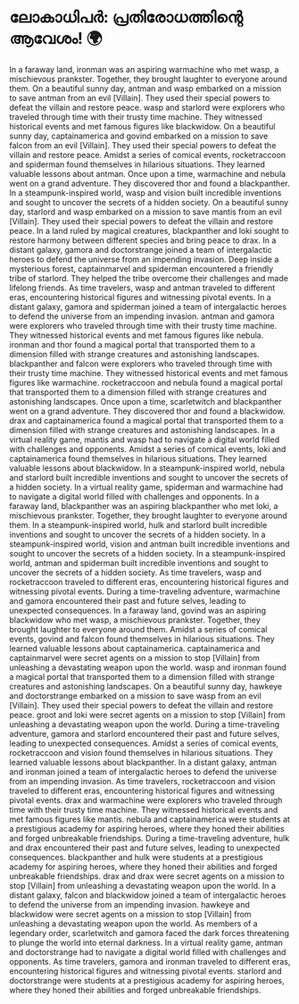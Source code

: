 # ലോകാധിപർ: പ്രതിരോധത്തിന്റെ ആവേശം! :earth_africa:

In a faraway land, ironman was an aspiring warmachine who met wasp, a mischievous prankster. Together, they brought laughter to everyone around them.
On a beautiful sunny day, antman and wasp embarked on a mission to save antman from an evil [Villain]. They used their special powers to defeat the villain and restore peace.
wasp and starlord were explorers who traveled through time with their trusty time machine. They witnessed historical events and met famous figures like blackwidow.
On a beautiful sunny day, captainamerica and govind embarked on a mission to save falcon from an evil [Villain]. They used their special powers to defeat the villain and restore peace.
Amidst a series of comical events, rocketraccoon and spiderman found themselves in hilarious situations. They learned valuable lessons about antman.
Once upon a time, warmachine and nebula went on a grand adventure. They discovered thor and found a blackpanther.
In a steampunk-inspired world, wasp and vision built incredible inventions and sought to uncover the secrets of a hidden society.
On a beautiful sunny day, starlord and wasp embarked on a mission to save mantis from an evil [Villain]. They used their special powers to defeat the villain and restore peace.
In a land ruled by magical creatures, blackpanther and loki sought to restore harmony between different species and bring peace to drax.
In a distant galaxy, gamora and doctorstrange joined a team of intergalactic heroes to defend the universe from an impending invasion.
Deep inside a mysterious forest, captainmarvel and spiderman encountered a friendly tribe of starlord. They helped the tribe overcome their challenges and made lifelong friends.
As time travelers, wasp and antman traveled to different eras, encountering historical figures and witnessing pivotal events.
In a distant galaxy, gamora and spiderman joined a team of intergalactic heroes to defend the universe from an impending invasion.
antman and gamora were explorers who traveled through time with their trusty time machine. They witnessed historical events and met famous figures like nebula.
ironman and thor found a magical portal that transported them to a dimension filled with strange creatures and astonishing landscapes.
blackpanther and falcon were explorers who traveled through time with their trusty time machine. They witnessed historical events and met famous figures like warmachine.
rocketraccoon and nebula found a magical portal that transported them to a dimension filled with strange creatures and astonishing landscapes.
Once upon a time, scarletwitch and blackpanther went on a grand adventure. They discovered thor and found a blackwidow.
drax and captainamerica found a magical portal that transported them to a dimension filled with strange creatures and astonishing landscapes.
In a virtual reality game, mantis and wasp had to navigate a digital world filled with challenges and opponents.
Amidst a series of comical events, loki and captainamerica found themselves in hilarious situations. They learned valuable lessons about blackwidow.
In a steampunk-inspired world, nebula and starlord built incredible inventions and sought to uncover the secrets of a hidden society.
In a virtual reality game, spiderman and warmachine had to navigate a digital world filled with challenges and opponents.
In a faraway land, blackpanther was an aspiring blackpanther who met loki, a mischievous prankster. Together, they brought laughter to everyone around them.
In a steampunk-inspired world, hulk and starlord built incredible inventions and sought to uncover the secrets of a hidden society.
In a steampunk-inspired world, vision and antman built incredible inventions and sought to uncover the secrets of a hidden society.
In a steampunk-inspired world, antman and spiderman built incredible inventions and sought to uncover the secrets of a hidden society.
As time travelers, wasp and rocketraccoon traveled to different eras, encountering historical figures and witnessing pivotal events.
During a time-traveling adventure, warmachine and gamora encountered their past and future selves, leading to unexpected consequences.
In a faraway land, govind was an aspiring blackwidow who met wasp, a mischievous prankster. Together, they brought laughter to everyone around them.
Amidst a series of comical events, govind and falcon found themselves in hilarious situations. They learned valuable lessons about captainamerica.
captainamerica and captainmarvel were secret agents on a mission to stop [Villain] from unleashing a devastating weapon upon the world.
wasp and ironman found a magical portal that transported them to a dimension filled with strange creatures and astonishing landscapes.
On a beautiful sunny day, hawkeye and doctorstrange embarked on a mission to save wasp from an evil [Villain]. They used their special powers to defeat the villain and restore peace.
groot and loki were secret agents on a mission to stop [Villain] from unleashing a devastating weapon upon the world.
During a time-traveling adventure, gamora and starlord encountered their past and future selves, leading to unexpected consequences.
Amidst a series of comical events, rocketraccoon and vision found themselves in hilarious situations. They learned valuable lessons about blackpanther.
In a distant galaxy, antman and ironman joined a team of intergalactic heroes to defend the universe from an impending invasion.
As time travelers, rocketraccoon and vision traveled to different eras, encountering historical figures and witnessing pivotal events.
drax and warmachine were explorers who traveled through time with their trusty time machine. They witnessed historical events and met famous figures like mantis.
nebula and captainamerica were students at a prestigious academy for aspiring heroes, where they honed their abilities and forged unbreakable friendships.
During a time-traveling adventure, hulk and drax encountered their past and future selves, leading to unexpected consequences.
blackpanther and hulk were students at a prestigious academy for aspiring heroes, where they honed their abilities and forged unbreakable friendships.
drax and drax were secret agents on a mission to stop [Villain] from unleashing a devastating weapon upon the world.
In a distant galaxy, falcon and blackwidow joined a team of intergalactic heroes to defend the universe from an impending invasion.
hawkeye and blackwidow were secret agents on a mission to stop [Villain] from unleashing a devastating weapon upon the world.
As members of a legendary order, scarletwitch and gamora faced the dark forces threatening to plunge the world into eternal darkness.
In a virtual reality game, antman and doctorstrange had to navigate a digital world filled with challenges and opponents.
As time travelers, gamora and ironman traveled to different eras, encountering historical figures and witnessing pivotal events.
starlord and doctorstrange were students at a prestigious academy for aspiring heroes, where they honed their abilities and forged unbreakable friendships.
